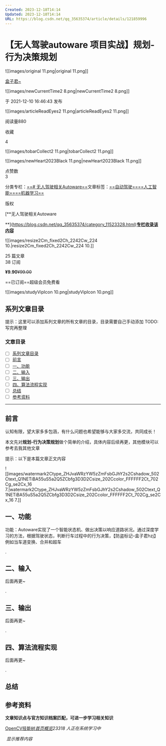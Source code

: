 ```yaml
---
Created: 2023-12-18T14:14
Updated: 2023-12-18T14:14
URL: https://blog.csdn.net/qq_35635374/article/details/121859996
---
```

# **【无人驾驶autoware 项目实战】规划-行为决策规划**

![[images/original 11.png|original 11.png]]

[盒子君~](https://blog.csdn.net/qq_35635374)

![[images/newCurrentTime2 8.png|newCurrentTime2 8.png]]

于 2021-12-10 16:46:43 发布

![[images/articleReadEyes2 11.png|articleReadEyes2 11.png]]

阅读量880

收藏  
  
  
4  

![[images/tobarCollect2 11.png|tobarCollect2 11.png]]

![[images/newHeart2023Black 11.png|newHeart2023Black 11.png]]

点赞数  
3  

分类专栏：[==# 无人驾驶相关Autoware==](https://blog.csdn.net/qq_35635374/category_11523328.html)文章标签：[==自动驾驶==](https://so.csdn.net/so/search/s.do?q=%E8%87%AA%E5%8A%A8%E9%A9%BE%E9%A9%B6&t=all&o=vip&s=&l=&f=&viparticle=)[==人工智能==](https://so.csdn.net/so/search/s.do?q=%E4%BA%BA%E5%B7%A5%E6%99%BA%E8%83%BD&t=all&o=vip&s=&l=&f=&viparticle=)[==机器学习==](https://so.csdn.net/so/search/s.do?q=%E6%9C%BA%E5%99%A8%E5%AD%A6%E4%B9%A0&t=all&o=vip&s=&l=&f=&viparticle=)

版权

[**无人驾驶相关Autoware  
  
**](https://blog.csdn.net/qq_35635374/category_11523328.html)[**专栏收录该内容**](https://blog.csdn.net/qq_35635374/category_11523328.html)[](https://blog.csdn.net/qq_35635374/category_11523328.html)

![[images/resize2Cm_fixed2Ch_2242Cw_224 10.|resize2Cm_fixed2Ch_2242Cw_224 10.]]

25 篇文章  
38 订阅  
  
  
**¥9.90**~~¥99.00~~

==已订阅==超级会员免费看

![[images/studyVipIcon 10.png|studyVipIcon 10.png]]

## **系列文章目录**

提示：这里可以添加系列文章的所有文章的目录，目录需要自己手动添加 TODO:写完再整理

### **文章目录**

- [ ] [系列文章目录](https://blog.csdn.net/qq_35635374/article/details/121859996#_0)
- [ ] [前言](https://blog.csdn.net/qq_35635374/article/details/121859996#_13)
- [ ] [一、功能](https://blog.csdn.net/qq_35635374/article/details/121859996#_28)
- [ ] [二、输入](https://blog.csdn.net/qq_35635374/article/details/121859996#_32)
- [ ] [三、输出](https://blog.csdn.net/qq_35635374/article/details/121859996#_36)
- [ ] [四、算法流程实现](https://blog.csdn.net/qq_35635374/article/details/121859996#_39)
- [ ] [总结](https://blog.csdn.net/qq_35635374/article/details/121859996#_47)
- [ ] [参考资料](https://blog.csdn.net/qq_35635374/article/details/121859996#_52)

---

## **前言**

  
  
认知有限，望大家多多包涵，有什么问题也希望能够与大家多交流，共同成长！  
  
本文先对**规划-行为决策规划**做个简单的介绍，具体内容后续再更，其他模块可以参考去我其他文章  
  
提示：以下是本篇文章正文内容

![[images/watermark2Ctype_ZHJvaWRzYW5zZmFsbGJhY2s2Cshadow_502Ctext_Q1NETiBA55uS5a2Q5ZCbfg3D3D2Csize_202Ccolor_FFFFFF2Ct_702Cg_se2Cx_16 7.|watermark2Ctype_ZHJvaWRzYW5zZmFsbGJhY2s2Cshadow_502Ctext_Q1NETiBA55uS5a2Q5ZCbfg3D3D2Csize_202Ccolor_FFFFFF2Ct_702Cg_se2Cx_16 7.]]

## **一、功能**

功能：Autoware实现了一个智能状态机、做出决策以响应道路状况。通过深度学习的方法，根据驾驶状态，判断行车过程中的行为决策，【防盗标记–盒子君hzj】例如当车道变换、合并和超车  
  
.

## **二、输入**

后面再更~  
  
.

## **三、输出**

后面再更~  
  
.

## **四、算法流程实现**

后面再更~  
  
.

## **总结**

## **参考资料**

**文章知识点与官方知识档案匹配，可进一步学习相关知识**

[OpenCV技能树](https://edu.csdn.net/skill/opencv/?utm_source=csdn_ai_skill_tree_blog)[_首页_](https://edu.csdn.net/skill/opencv/?utm_source=csdn_ai_skill_tree_blog)[_概览_](https://edu.csdn.net/skill/opencv/?utm_source=csdn_ai_skill_tree_blog)_23318_ _人正在系统学习中_

 _显示推荐内容_